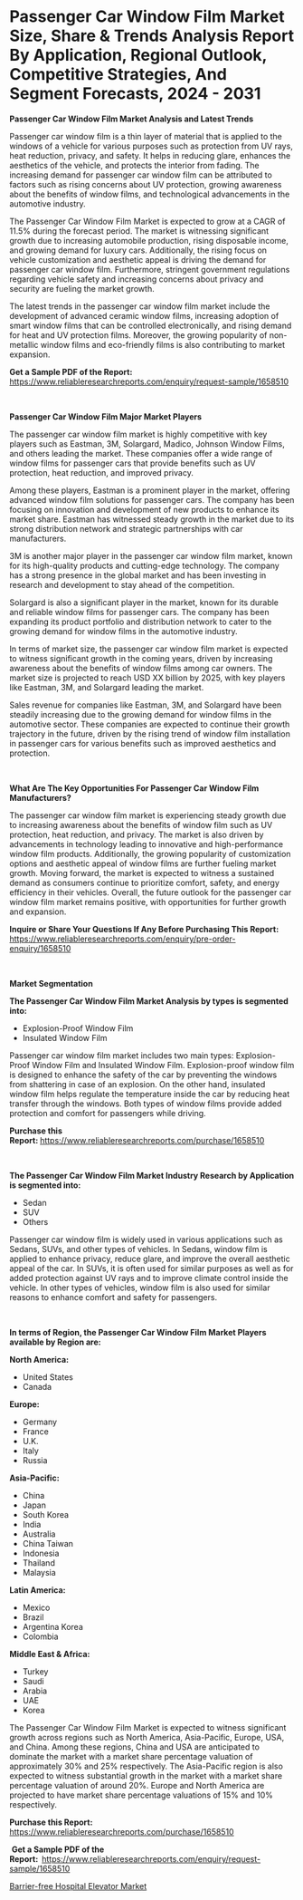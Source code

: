 <p><h1>Passenger Car Window Film Market Size, Share & Trends Analysis Report By Application, Regional Outlook, Competitive Strategies, And Segment Forecasts, 2024 - 2031</h1></p><p><strong>Passenger Car Window Film Market Analysis and Latest Trends</strong></p>
<p><p>Passenger car window film is a thin layer of material that is applied to the windows of a vehicle for various purposes such as protection from UV rays, heat reduction, privacy, and safety. It helps in reducing glare, enhances the aesthetics of the vehicle, and protects the interior from fading. The increasing demand for passenger car window film can be attributed to factors such as rising concerns about UV protection, growing awareness about the benefits of window films, and technological advancements in the automotive industry.</p><p>The Passenger Car Window Film Market is expected to grow at a CAGR of 11.5% during the forecast period. The market is witnessing significant growth due to increasing automobile production, rising disposable income, and growing demand for luxury cars. Additionally, the rising focus on vehicle customization and aesthetic appeal is driving the demand for passenger car window film. Furthermore, stringent government regulations regarding vehicle safety and increasing concerns about privacy and security are fueling the market growth.</p><p>The latest trends in the passenger car window film market include the development of advanced ceramic window films, increasing adoption of smart window films that can be controlled electronically, and rising demand for heat and UV protection films. Moreover, the growing popularity of non-metallic window films and eco-friendly films is also contributing to market expansion.</p></p>
<p><strong>Get a Sample PDF of the Report:&nbsp;</strong> <a href="https://www.reliableresearchreports.com/enquiry/request-sample/1658510">https://www.reliableresearchreports.com/enquiry/request-sample/1658510</a></p>
<p>&nbsp;</p>
<p><strong>Passenger Car Window Film Major Market Players</strong></p>
<p><p>The passenger car window film market is highly competitive with key players such as Eastman, 3M, Solargard, Madico, Johnson Window Films, and others leading the market. These companies offer a wide range of window films for passenger cars that provide benefits such as UV protection, heat reduction, and improved privacy.</p><p>Among these players, Eastman is a prominent player in the market, offering advanced window film solutions for passenger cars. The company has been focusing on innovation and development of new products to enhance its market share. Eastman has witnessed steady growth in the market due to its strong distribution network and strategic partnerships with car manufacturers.</p><p>3M is another major player in the passenger car window film market, known for its high-quality products and cutting-edge technology. The company has a strong presence in the global market and has been investing in research and development to stay ahead of the competition.</p><p>Solargard is also a significant player in the market, known for its durable and reliable window films for passenger cars. The company has been expanding its product portfolio and distribution network to cater to the growing demand for window films in the automotive industry.</p><p>In terms of market size, the passenger car window film market is expected to witness significant growth in the coming years, driven by increasing awareness about the benefits of window films among car owners. The market size is projected to reach USD XX billion by 2025, with key players like Eastman, 3M, and Solargard leading the market.</p><p>Sales revenue for companies like Eastman, 3M, and Solargard have been steadily increasing due to the growing demand for window films in the automotive sector. These companies are expected to continue their growth trajectory in the future, driven by the rising trend of window film installation in passenger cars for various benefits such as improved aesthetics and protection.</p></p>
<p>&nbsp;</p>
<p><strong>What Are The Key Opportunities For Passenger Car Window Film Manufacturers?</strong></p>
<p><p>The passenger car window film market is experiencing steady growth due to increasing awareness about the benefits of window film such as UV protection, heat reduction, and privacy. The market is also driven by advancements in technology leading to innovative and high-performance window film products. Additionally, the growing popularity of customization options and aesthetic appeal of window films are further fueling market growth. Moving forward, the market is expected to witness a sustained demand as consumers continue to prioritize comfort, safety, and energy efficiency in their vehicles. Overall, the future outlook for the passenger car window film market remains positive, with opportunities for further growth and expansion.</p></p>
<p><strong>Inquire or Share Your Questions If Any Before Purchasing This Report:</strong> <a href="https://www.reliableresearchreports.com/enquiry/pre-order-enquiry/1658510">https://www.reliableresearchreports.com/enquiry/pre-order-enquiry/1658510</a></p>
<p>&nbsp;</p>
<p><strong>Market Segmentation</strong></p>
<p><strong>The Passenger Car Window Film Market Analysis by types is segmented into:</strong></p>
<p><ul><li>Explosion-Proof Window Film</li><li>Insulated Window Film</li></ul></p>
<p><p>Passenger car window film market includes two main types: Explosion-Proof Window Film and Insulated Window Film. Explosion-proof window film is designed to enhance the safety of the car by preventing the windows from shattering in case of an explosion. On the other hand, insulated window film helps regulate the temperature inside the car by reducing heat transfer through the windows. Both types of window films provide added protection and comfort for passengers while driving.</p></p>
<p><strong>Purchase this Report:&nbsp;</strong><a href="https://www.reliableresearchreports.com/purchase/1658510">https://www.reliableresearchreports.com/purchase/1658510</a></p>
<p>&nbsp;</p>
<p><strong>The Passenger Car Window Film Market Industry Research by Application is segmented into:</strong></p>
<p><ul><li>Sedan</li><li>SUV</li><li>Others</li></ul></p>
<p><p>Passenger car window film is widely used in various applications such as Sedans, SUVs, and other types of vehicles. In Sedans, window film is applied to enhance privacy, reduce glare, and improve the overall aesthetic appeal of the car. In SUVs, it is often used for similar purposes as well as for added protection against UV rays and to improve climate control inside the vehicle. In other types of vehicles, window film is also used for similar reasons to enhance comfort and safety for passengers.</p></p>
<p>&nbsp;</p>
<p><strong>In terms of Region, the Passenger Car Window Film Market Players available by Region are:</strong></p>
<p>
    <p> <strong> North America: </strong>
        <ul>
            <li>United States</li>
            <li>Canada</li>
        </ul>
        </p> 
    <p> <strong> Europe: </strong>
        <ul>
            <li>Germany</li>
            <li>France</li>
            <li>U.K.</li>
            <li>Italy</li>
            <li>Russia</li>
        </ul>
        </p> 
    <p> <strong> Asia-Pacific: </strong>
        <ul>
            <li>China</li>
            <li>Japan</li>
            <li>South Korea</li>
            <li>India</li>
            <li>Australia</li>
            <li>China Taiwan</li>
            <li>Indonesia</li>
            <li>Thailand</li>
            <li>Malaysia</li>
        </ul>
        </p> 
    <p> <strong> Latin America: </strong>
        <ul>
            <li>Mexico</li>
            <li>Brazil</li>
            <li>Argentina Korea</li>
            <li>Colombia</li>
        </ul>
        </p> 
    <p> <strong> Middle East & Africa: </strong>
        <ul>
            <li>Turkey</li>
            <li>Saudi</li>
            <li>Arabia</li>
            <li>UAE</li>
            <li>Korea</li>
        </ul>
    </p>
    </p>
<p><p>The Passenger Car Window Film Market is expected to witness significant growth across regions such as North America, Asia-Pacific, Europe, USA, and China. Among these regions, China and USA are anticipated to dominate the market with a market share percentage valuation of approximately 30% and 25% respectively. The Asia-Pacific region is also expected to witness substantial growth in the market with a market share percentage valuation of around 20%. Europe and North America are projected to have market share percentage valuations of 15% and 10% respectively.</p></p>
<p><strong>Purchase this Report: </strong><a href="https://www.reliableresearchreports.com/purchase/1658510">https://www.reliableresearchreports.com/purchase/1658510</a></p>
<p>&nbsp;<strong>Get a Sample PDF of the Report:&nbsp;&nbsp;</strong><a href="https://www.reliableresearchreports.com/enquiry/request-sample/1658510">https://www.reliableresearchreports.com/enquiry/request-sample/1658510</a></p>
<p><strong></strong></p>
<p><p><a href="https://github.com/Krish2023na/Market-Research-Report-List-3/blob/main/barrier-free-hospital-elevator-market.md">Barrier-free Hospital Elevator Market</a></p></p>